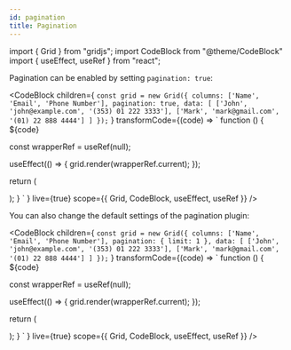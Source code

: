 ```yaml
---
id: pagination
title: Pagination
---
```


import { Grid } from "gridjs";
import CodeBlock from "@theme/CodeBlock"
import { useEffect, useRef } from "react";

Pagination can be enabled by setting `pagination: true`:

<CodeBlock children={
`
const grid = new Grid({
  columns: ['Name', 'Email', 'Phone Number'],
  pagination: true,
  data: [
    ['John', 'john@example.com', '(353) 01 222 3333'],
    ['Mark', 'mark@gmail.com',   '(01) 22 888 4444']
  ]
});
`
}
 transformCode={(code) => 
`
function () {
  ${code}
 
  const wrapperRef = useRef(null);
   
  useEffect(() => {
    grid.render(wrapperRef.current);
  });
  
  return (
    <div ref={wrapperRef} />
  );
}
`
} live={true} scope={{ Grid, CodeBlock, useEffect, useRef }} />

You can also change the default settings of the pagination plugin:


<CodeBlock children={
`
const grid = new Grid({
  columns: ['Name', 'Email', 'Phone Number'],
  pagination: {
    limit: 1
  },
  data: [
    ['John', 'john@example.com', '(353) 01 222 3333'],
    ['Mark', 'mark@gmail.com',   '(01) 22 888 4444']
  ]
});
`
}
 transformCode={(code) => 
`
function () {
  ${code}
 
  const wrapperRef = useRef(null);
   
  useEffect(() => {
    grid.render(wrapperRef.current);
  });
  
  return (
    <div ref={wrapperRef} />
  );
}
`
} live={true} scope={{ Grid, CodeBlock, useEffect, useRef }} />

